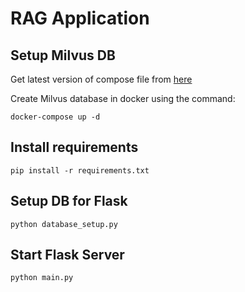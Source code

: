 # RAG Application

## Setup Milvus DB

Get latest version of compose file from [here](https://milvus.io/docs/install_standalone-docker-compose.md)

Create Milvus database in docker using the command:
```
docker-compose up -d
```

## Install requirements

```
pip install -r requirements.txt
```

## Setup DB for Flask
```
python database_setup.py
```

## Start Flask Server
```
python main.py
```